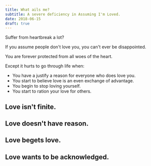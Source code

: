 ```yaml
---
title: What ails me?
subtitle: A severe deficiency in Assuming I'm Loved.
date: 2018-06-15
draft: true
---
```


Suffer from heartbreak a lot?

If you assume people don't love you, you can't ever be disappointed.

You are forever protected from all woes of the heart.

Except it hurts to go through life when:

- You have a justify a reason for everyone who does love you.
- You start to believe love is an even exchange of advantage.
- You begin to stop loving yourself. 
- You start to ration your love for others.

## Love isn't finite.

## Love doesn't have reason.

## Love begets love.

## Love wants to be acknowledged.
